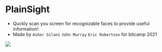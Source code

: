 # PlainSight
- Quckly scan you screen for recognizable faces to provide useful information!
- Made by `Asher Gilani` `John Murray` `Eric Robertson` for bitcamp 2021

![](./chrome-extention/example.png)